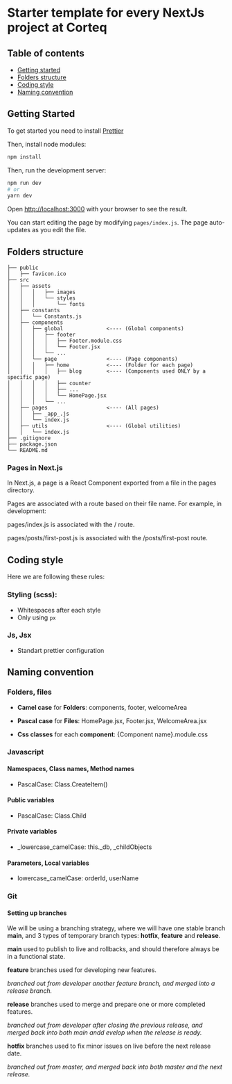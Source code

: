 # Starter template for every NextJs project at Corteq

## Table of contents

- [Getting started](#getting-started)
- [Folders structure](#folders-structure)
- [Coding style](#coding-style)
- [Naming convention](#naming-convention)

## Getting Started

To get started you need to install [Prettier](https://prettier.io/)

Then, install node modules:

```bash
npm install
```

Then, run the development server:

```bash
npm run dev
# or
yarn dev
```

Open [http://localhost:3000](http://localhost:3000) with your browser to see the result.

You can start editing the page by modifying `pages/index.js`. The page auto-updates as you edit the file.

## Folders structure

```
├── public
│   ├── favicon.ico
├── src
│   ├── assets
│   │   │   ├── images
│   │   │   └── styles
│   │   │       └── fonts
│   ├── constants
│   │   └── Constants.js
│   ├── components
│   │   ├── global              <---- (Global components)
│   │   │   ├── footer
│   │   │   │   ├── Footer.module.css
│   │   │   │   └── Footer.jsx
│   │   │   └── ...
│   │   └── page                <---- (Page components)
│   │   │   ├── home            <---- (Folder for each page)
│   │   │   │   ├── blog        <---- (Components used ONLY by a specific page)
│   │   │   │   ├── counter
│   │   │   │   ├── ...
│   │   │   │   └── HomePage.jsx
│   │   │   └── ...
│   ├── pages                   <---- (All pages)
│   │   ├── _app_.js
│   │   └── index.js
│   ├── utils                   <---- (Global utilities)
│   │   └── index.js
├── .gitignore
├── package.json
└── README.md
```

### Pages in Next.js

In Next.js, a page is a React Component exported from a file in the pages directory.

Pages are associated with a route based on their file name. For example, in development:

pages/index.js is associated with the / route.

pages/posts/first-post.js is associated with the /posts/first-post route.

## Coding style 

Here we are following these rules:

### Styling (scss):
- Whitespaces after each style
- Only using `px`

### Js, Jsx
- Standart prettier configuration

## Naming convention

### Folders, files

- **Camel case** for **Folders**: components, footer, welcomeArea

- **Pascal case** for **Files**: HomePage.jsx, Footer.jsx, WelcomeArea.jsx

* **Css classes** for each **component**: {Component name}.module.css

### Javascript

#### Namespaces, Class names, Method names

- PascalCase: Class.CreateItem()

#### Public variables

- PascalCase: Class.Child

#### Private variables

- \_lowercase_camelCase: this.\_db, \_childObjects

#### Parameters, Local variables

- lowercase_camelCase: orderId, userName

### Git

#### Setting up branches

We will be using a branching strategy, where we will have one stable branch **main**, and 3 types of temporary branch types: **hotfix**, **feature** and **release**.

**main** used to publish to live and rollbacks, and should therefore always be in a functional state.

**feature** branches used for developing new features.

_branched out from developer another feature branch, and merged into a release branch._

**release** branches used to merge and prepare one or more completed features.

_branched out from developer after closing the previous release, and merged back into both main andd evelop when the release is ready._

**hotfix** branches used to fix minor issues on live before the next release date.

_branched out from master, and merged back into both master and the next release._




